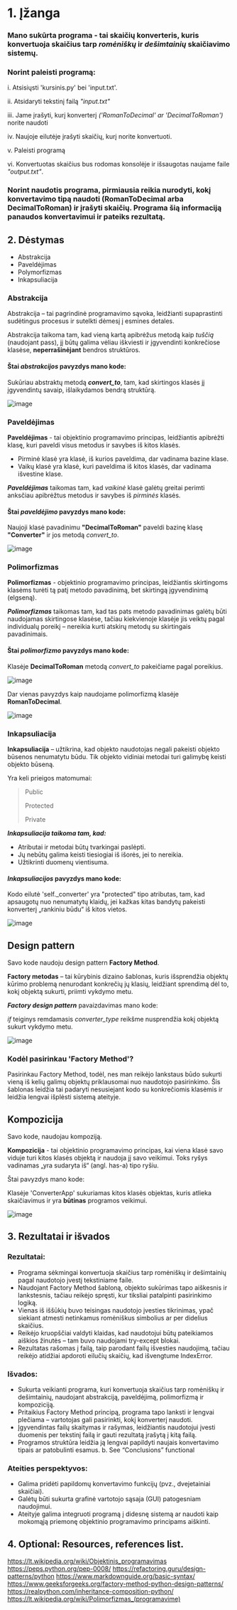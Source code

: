 # 1. Įžanga
 
### Mano sukūrta programa  - **tai skaičių konverteris**, kuris konvertuoja skaičius tarp ***romėniškų*** ir ***dešimtainių*** skaičiavimo sistemų.

### Norint paleisti programą:

i. Atsisiųsti 'kursinis.py' bei 'input.txt'.

ii. Atsidaryti tekstinį failą *"input.txt"*

iii. Jame įrašyti, kurį konverterį *('RomanToDecimal' ar 'DecimalToRoman')* norite naudoti

iv. Naujoje eilutėje įrašyti skaičių, kurį norite konvertuoti. 

v. Paleisti programą

vi. Konvertuotas skaičius bus rodomas konsolėje ir išsaugotas naujame faile *"output.txt"*.

### Norint naudotis programa, pirmiausia reikia nurodyti, kokį konvertavimo tipą naudoti (**RomanToDecimal** arba **DecimalToRoman**) ir įrašyti skaičių. Programa šią informaciją panaudos konvertavimui ir pateiks rezultatą.

## 2. Dėstymas

+ Abstrakcija
+ Paveldėjimas
+ Polymorfizmas
+ Inkapsuliacija

###  Abstrakcija

Abstrakcija – tai pagrindinė programavimo sąvoka, leidžianti supaprastinti sudėtingus procesus ir sutelkti dėmesį į esmines detales.

Abstrakcija taikoma tam, kad vieną kartą apibrėžus metodą kaip *tuščią* (naudojant pass), jį būtų galima vėliau iškviesti ir įgyvendinti konkrečiose klasėse, **neperrašinėjant** bendros struktūros.

#### Štai ***abstrakcijos*** pavyzdys mano kode:

Sukūriau abstraktų metodą ***convert_to***, tam, kad skirtingos klasės jį įgyvendintų savaip, išlaikydamos bendrą struktūrą.

![image](https://github.com/user-attachments/assets/34d408c8-d4e3-4d5d-8014-ac16f903d829)

###  Paveldėjimas

**Paveldėjimas** - tai objektinio programavimo principas, leidžiantis apibrėžti klasę, kuri paveldi visus metodus ir savybes iš kitos klasės.

+ Pirminė klasė yra klasė, iš kurios paveldima, dar vadinama bazine klase.
+ Vaikų klasė yra klasė, kuri paveldima iš kitos klasės, dar vadinama išvestine klase.

***Paveldėjimas*** taikomas tam, kad *vaikinė* klasė galėtų greitai perimti anksčiau apibrėžtus metodus ir savybes iš *pirminės* klasės.

#### Štai ***paveldėjimo*** pavyzdys mano kode:

Naujoji klasė pavadinimu **"DecimalToRoman"** paveldi bazinę klasę **"Converter"** ir jos metodą *convert_to*.

![image](https://github.com/user-attachments/assets/daf2df6c-50ec-43b9-bf49-632eab86482b)

### Polimorfizmas

**Polimorfizmas** - objektinio programavimo principas, leidžiantis skirtingoms klasėms turėti tą patį metodo pavadinimą, bet skirtingą įgyvendinimą (elgseną).

***Polimorfizmas*** taikomas tam, kad tas pats metodo pavadinimas galėtų būti naudojamas skirtingose klasėse, tačiau kiekvienoje klasėje jis veiktų pagal individualų poreikį – nereikia kurti atskirų metodų su skirtingais pavadinimais.

#### Štai ***polimorfizmo*** pavyzdys mano kode:

Klasėje **DecimalToRoman** metodą *convert_to* pakeičiame pagal poreikius.

![image](https://github.com/user-attachments/assets/c72cd172-c3fa-40bf-a27b-3f04d4b350c9)

Dar vienas pavyzdys kaip naudojame polimorfizmą klasėje **RomanToDecimal**.

![image](https://github.com/user-attachments/assets/40b67d48-d5de-4826-b76a-9eac7565f9af)

### Inkapsuliacija 

**Inkapsuliacija** – užtikrina, kad objekto naudotojas negali pakeisti objekto būsenos nenumatytu būdu. Tik objekto vidiniai metodai turi galimybę keisti objekto būseną.

Yra keli prieigos matomumai:
> Public
> 
> Protected
> 
> Private

***Inkapsuliacija taikoma tam, kad:***

+ Atributai ir metodai būtų tvarkingai paslėpti.
+ Jų nebūtų galima keisti tiesiogiai iš išorės, jei to nereikia.
+ Užtikrinti duomenų vientisuma.

#### *Inkapsuliacijos* pavyzdys mano kode:

Kodo eilutė 'self._converter' yra "protected" tipo atributas, tam, kad apsaugotų nuo nenumatytų klaidų, jei kažkas kitas bandytų pakeisti konverterį „rankiniu būdu“ iš kitos vietos.

![image](https://github.com/user-attachments/assets/fc371645-fca6-432e-981a-40e396658618)

## Design pattern

Savo kode naudoju design pattern **Factory Method**.

**Factory metodas** – tai kūrybinis dizaino šablonas, kuris išsprendžia objektų kūrimo problemą nenurodant konkrečių jų klasių, leidžiant sprendimą dėl to, kokį objektą sukurti, priimti vykdymo metu.

***Factory design pattern*** pavaizdavimas mano kode:

*if* teiginys remdamasis *converter_type* reikšme nusprendžia kokį objektą sukurt vykdymo metu.

![image](https://github.com/user-attachments/assets/f0b2a6f5-daba-4cc2-aaba-3ef304a4c074)

### Kodėl pasirinkau 'Factory Method'?

Pasirinkau Factory Method, todėl, nes man reikėjo lankstaus būdo sukurti vieną iš kelių galimų objektų priklausomai nuo naudotojo pasirinkimo. Šis šablonas leidžia tai padaryti nesusiejant kodo su konkrečiomis klasėmis ir leidžia lengvai išplėsti sistemą ateityje.

## Kompozicija

Savo kode, naudojau kompoziją.

**Kompozicija** - tai objektinio programavimo principas, kai viena klasė savo viduje turi kitos klasės objektą ir naudoja jį savo veikimui. Toks ryšys vadinamas „yra sudaryta iš“ (angl. has-a) tipo ryšiu.

Štai pavyzdys mano kode:

Klasėje 'ConverterApp' sukuriamas kitos klasės objektas, kuris atlieka skaičiavimus ir yra **būtinas** programos veikimui.

![image](https://github.com/user-attachments/assets/244eb01c-6604-45aa-b6d2-5c1b8f29eb26)

## 3. Rezultatai ir išvados

### Rezultatai:

+ Programa sėkmingai konvertuoja skaičius tarp romėniškų ir dešimtainių pagal naudotojo įvestį tekstiniame faile.
+ Naudojant Factory Method šabloną, objekto sukūrimas tapo aiškesnis ir lankstesnis, tačiau reikėjo spręsti, kur tiksliai patalpinti pasirinkimo logiką.
+ Vienas iš iššūkių buvo teisingas naudotojo įvesties tikrinimas, ypač siekiant atmesti netinkamus romėniškus simbolius ar per didelius skaičius.
+ Reikėjo kruopščiai valdyti klaidas, kad naudotojui būtų pateikiamos aiškios žinutės – tam buvo naudojami try-except blokai.
+ Rezultatas rašomas į failą, taip parodant failų išvesties naudojimą, tačiau reikėjo atidžiai apdoroti eilučių skaičių, kad išvengtume IndexError.

### Išvados:

+ Sukurta veikianti programa, kuri konvertuoja skaičius tarp romėniškų ir dešimtainių, naudojant abstrakciją, paveldėjimą, polimorfizmą ir kompoziciją.
+ Pritaikius Factory Method principą, programa tapo lanksti ir lengvai plečiama – vartotojas gali pasirinkti, kokį konverterį naudoti.
+ Įgyvendintas failų skaitymas ir rašymas, leidžiantis naudotojui įvesti duomenis per tekstinį failą ir gauti rezultatą įrašytą į kitą failą.
+ Programos struktūra leidžia ją lengvai papildyti naujais konvertavimo tipais ar patobulinti esamus.
b. See “Conclusions” functional

### Ateities perspektyvos:

+ Galima pridėti papildomų konvertavimo funkcijų (pvz., dvejetainiai skaičiai).
+ Galėtų būti sukurta grafinė vartotojo sąsaja (GUI) patogesniam naudojimui.
+ Ateityje galima integruoti programą į didesnę sistemą ar naudoti kaip mokomąją priemonę objektinio programavimo principams aiškinti.

## 4. Optional: Resources, references list.

https://lt.wikipedia.org/wiki/Objektinis_programavimas
https://peps.python.org/pep-0008/
https://refactoring.guru/design-patterns/python
https://www.markdownguide.org/basic-syntax/
https://www.geeksforgeeks.org/factory-method-python-design-patterns/
https://realpython.com/inheritance-composition-python/
https://lt.wikipedia.org/wiki/Polimorfizmas_(programavime)
